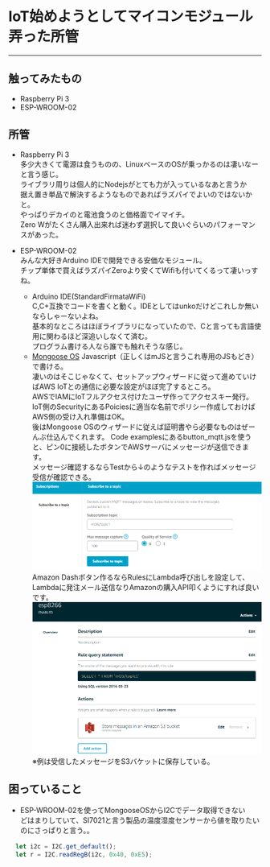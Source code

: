# IoT始めようとしてマイコンモジュール弄った所管
---
## 触ってみたもの
- Raspberry Pi 3
- ESP-WROOM-02


## 所管
- Raspberry Pi 3  
多少大きくて電源は食うものの、LinuxベースのOSが乗っかるのは凄いなーと言う感じ。  
ライブラリ周りは個人的にNodejsがとても力が入っているなあと言うか  
据え置き単品で解決するようなものであればラズパイでよいのではないかと。  
やっぱりデカイのと電池食うのと価格面でイマイチ。  
Zero Wがたくさん購入出来れば迷わず選択して良いぐらいのパフォーマンスがあった。  


- ESP-WROOM-02  
みんな大好きArduino IDEで開発できる安価なモジュール。  
チップ単体で買えばラズパイZeroより安くてWifiも付いてくるって凄いっすね。  
  - Arduino IDE(StandardFirmataWiFi)  
C,C+互換でコードを書くと動く。IDEとしてはunkoだけどこれしか無いならしゃーないよね。  
基本的なところはほぼライブラリになっていたので、Cと言っても言語使用に関わるほど深追いしなくて済む。  
プログラム書ける人なら誰でも触れそうな感じ。
  - [Mongoose OS](https://mongoose-os.com/)
Javascript（正しくはmJSと言うこれ専用のJSもどき）で書ける。  
凄いのはそこじゃなくて、セットアップウィザードに従って進めていけばAWS IoTとの通信に必要な設定がほぼ完了するところ。  
AWSでIAMにIoTフルアクセス付けたユーザ作ってアクセスキー発行。  
IoT側のSecurityにあるPoiciesに適当な名前でポリシー作成しておけばAWS側の受け入れ準備はOK。  
後はMongoose OSのウィザードに従えば証明書やら必要なものはぜーんぶ仕込んでくれます。
Code examplesにあるbutton_mqtt.jsを使うと、ピン0に接続したボタンでAWSサーバにメッセージが送信できます。  
メッセージ確認するならTestから↓のようなテストを作ればメッセージ受信が確認できる。  
![MQTT確認](./image/aws_iot_test.PNG)  
Amazon Dashボタン作るならRulesにLambda呼び出しを設定して、Lambdaに発注メール送信なりAmazonの購入API叩くようにすれば良いです。  
![MQTT確認](./image/aws_iot_rules.PNG)  
※例は受信したメッセージをS3バケットに保存している。


## 困っていること
- ESP-WROOM-02を使ってMongooseOSからI2Cでデータ取得できない  
どはまりしていて、SI7021と言う製品の温度湿度センサーから値を取りたいのにさっぱりと言う。。  
```js
  let i2c = I2C.get_default(); 
  let r = I2C.readRegB(i2c, 0x40, 0xE5);
```
